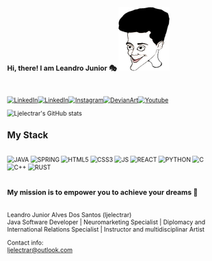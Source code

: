 ### Hi, there! I am Leandro Junior 🎭   ![ljelectrar caricature](https://github.com/ljelectrar/assets/blob/main/branding/ljelectrar-caricature-head%20(2).png)
<br/><br/>
[![LinkedIn](https://img.shields.io/badge/LinkedIn-0077B5?style=for-the-badge&logo=linkedin&logoColor=white)](https://www.linkedin.com/in/ljelectrar/)[![LinkedIn](https://img.shields.io/badge/-Behance-blue?style=for-the-badge&logo=behance&logoColor=white)](https://www.behance.net/ljelectrar)[![Instagram](https://img.shields.io/badge/Instagram-E4405F?style=for-the-badge&logo=instagram&logoColor=white)](https://www.instagram.com/ljelectrar/)[![DevianArt](https://img.shields.io/badge/DeviantArt-05CC47?style=for-the-badge&logo=deviantart&logoColor=white)](https://www.deviantart.com/ljelectrar)[![Youtube](	https://img.shields.io/badge/YouTube-FF0000?style=for-the-badge&logo=youtube&logoColor=white)](https://www.youtube.com/@ljelectrar)

![Ljelectrar's GitHub stats](https://github-readme-stats.vercel.app/api?username=ljelectrar&show_icons=true&theme=dark)

## My Stack
<div style="display: inline_block"><br />
  <img align="center" alt="JAVA" src="https://img.shields.io/badge/Java-ED8B00?style=for-the-badge&logo=openjdk&logoColor=white"/>
  <img align="center" alt="SPRING" src="https://img.shields.io/badge/Spring-6DB33F?style=for-the-badge&logo=spring&logoColor=white"/>
  <img align="center" alt="HTML5" src="https://img.shields.io/badge/HTML5-E34F26?style=for-the-badge&logo=html5&logoColor=white"/>
  <img align="center" alt="CSS3" src="https://img.shields.io/badge/CSS3-1572B6?style=for-the-badge&logo=css3&logoColor=white"/>
  <img align="center" alt="JS" src="https://img.shields.io/badge/JavaScript-323330?style=for-the-badge&logo=javascript&logoColor=F7DF1E"/>
  <img align="center" alt="REACT" src="https://img.shields.io/badge/Python-14354C?style=for-the-badge&logo=python&logoColor=white"/>
   <img align="center" alt="PYTHON" src="https://img.shields.io/badge/React-20232A?style=for-the-badge&logo=react&logoColor=61DAFB"/>
  <img align="center" alt="C" src="https://img.shields.io/badge/C-00599C?style=for-the-badge&logo=c&logoColor=white"/>
  <img align="center" alt="C++" src="https://img.shields.io/badge/C%2B%2B-00599C?style=for-the-badge&logo=c%2B%2B&logoColor=white"/>
  <img align="center" alt="RUST" src="https://img.shields.io/badge/Rust-000000?style=for-the-badge&logo=rust&logoColor=white"/>
</div>
<br />

### My mission is to empower you to achieve your dreams 🎈
<br />
Leandro Junior Alves Dos Santos (ljelectrar) <br />
Java Software Developer | Neuromarketing Specialist | Diplomacy and International Relations Specialist | Instructor and multidisciplinar Artist <br />

Contact info: <br />
ljelectrar@outlook.com


